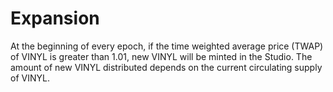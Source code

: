 # Expansion

At the beginning of every epoch, if the time weighted average price (TWAP) of VINYL is greater than 1.01, new  VINYL will be minted in the Studio. The amount of new  VINYL distributed depends on the current circulating supply of  VINYL.&#x20;







